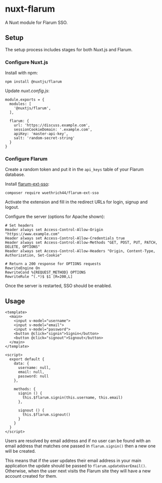 # nuxt-flarum

A Nuxt module for Flarum SSO.

## Setup

The setup process includes stages for both Nuxt.js and Flarum.

### Configure Nuxt.js

Install with npm:

```
npm install @nuxtjs/flarum
```

Update *nuxt.config.js*:

```
module.exports = {
  modules: [
    '@nuxtjs/flarum',
  ],

  flarum: {
    url: 'https://discuss.example.com',
    sessionCookieDomain: '.example.com',
    apiKey: 'master-api-key',
    salt: 'random-secret-string'
  }
}
```

### Configure Flarum

Create a random token and put it in the `api_keys` table of your Flarum
database.

Install [flarum-ext-sso](https://github.com/fabwu/flarum-ext-sso):

```
composer require wuethrich44/flarum-ext-sso
```

Activate the extension and fill in the redirect URLs for login, signup and
logout.

Configure the server (options for Apache shown):

```
# Set headers
Header always set Access-Control-Allow-Origin "https://www.example.com"
Header always set Access-Control-Allow-Credentials true
Header always set Access-Control-Allow-Methods "GET, POST, PUT, PATCH, DELETE, OPTIONS"
Header always set Access-Control-Allow-Headers "Origin, Content-Type, Authorization, Set-Cookie"

# Return a 200 response for OPTIONS requests
RewriteEngine On
RewriteCond %{REQUEST_METHOD} OPTIONS
RewriteRule ^(.*)$ $1 [R=200,L]
```

Once the server is restarted, SSO should be enabled.

## Usage

```
<template>
  <main>
    <input v-model="username">
    <input v-model="email">
    <input v-model="password">
    <button @click="signin">Signin</button>
    <button @click="signout">Signout</button>
  </main>
</template>

<script>
  export default {
    data: {
      username: null,
      email: null,
      password: null
    },

    methods: {
      signin () {
        this.$flarum.signin(this.username, this.email)
      },

      signout () {
        this.$flarum.signout()
      }
    }
  }
</script>
```

Users are resolved by email address and if no user can be found with an email
address that matches one passed in `flarum.signin()` then a new one will be
created.

This means that if the user updates their email address in your main
application the update should be passed to `flarum.updateUserEmail()`.
Otherwise, when the user next visits the Flarum site they will have a new
account created for them.
